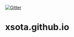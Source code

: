 [![Gitter](https://badges.gitter.im/xsota/xsota.github.io.svg)](https://gitter.im/xsota/xsota.github.io?utm_source=badge&utm_medium=badge&utm_campaign=pr-badge&utm_content=badge)

# xsota.github.io
